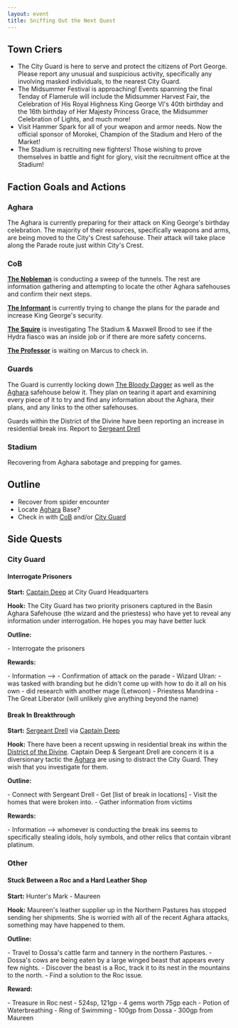 ```yaml
---
layout: event
title: Sniffing Out the Next Quest
---
```

## Town Criers
- The City Guard is here to serve and protect the citizens of Port George. Please report any unusual and suspicious activity, specifically any involving masked individuals, to the nearest City Guard.
- The Midsummer Festival is approaching! Events spanning the final Tenday of Flamerule will include the Midsummer Harvest Fair, the Celebration of His Royal Highness King George VI's 40th birthday and the 16th birthday of Her Majesty Princess Grace, the Midsummer Celebration of Lights, and much more!
- Visit Hammer Spark for all of your weapon and armor needs. Now the official sponsor of Morokei, Champion of the Stadium and Hero of the Market!
- The Stadium is recruiting new fighters! Those wishing to prove themselves in battle and fight for glory, visit the recruitment office at the Stadium!

## Faction Goals and Actions
### Aghara
The Aghara is currently preparing for their attack on King George's birthday celebration. The majority of their resources, specifically weapons and arms, are being moved to the City's Crest safehouse. Their attack will take place along the Parade route just within City's Crest.

### CoB
[**The Nobleman**]({{site.baseurl}}/npcs/jacob-grisdale/) is conducting a sweep of the tunnels. The rest are information gathering and attempting to locate the other Aghara safehouses and confirm their next steps.

[**The Informant**]({{site.baseurl}}/npcs/eleanor-drogues/) is currently trying to change the plans for the parade and increase King George's security.

[**The Squire**]({{site.baseurl}}/npcs/kendra-kine/) is investigating The Stadium & Maxwell Brood to see if the Hydra fiasco was an inside job or if there are more safety concerns.

[**The Professor**]({{site.baseurl}}/npcs/jahllan-kaved/) is waiting on Marcus to check in.

### Guards
The Guard is currently locking down [The Bloody Dagger]({{site.baseurl}}/stores/the-bloody-dagger/) as well as the [Aghara]({{site.baseurl}}/factions/aghara) safehouse below it. They plan on tearing it apart and examining every piece of it to try and find any information about the Aghara, their plans, and any links to the other safehouses.

Guards within the District of the Divine have been reporting an increase in residential break ins. Report to [Sergeant Drell]({{site.baseurl}}/npcs/sergeant-drell/)

### Stadium
Recovering from Aghara sabotage and prepping for games.

## Outline
- Recover from spider encounter
- Locate [Aghara]({{site.baseurl}}/factions/aghara) Base?
- Check in with [CoB]({{site.baseurl}}/factions/council-of-the-bruins/) and/or [City Guard]({{site.baseurl}}/factions/port-george-city-guard/)

## Side Quests

### City Guard
#### Interrogate Prisoners
**Start:** [Captain Deep]({{site.baseurl}}/npcs/captain-lionel-deep/) at City Guard Headquarters

**Hook:** The City Guard has two priority prisoners captured in the Basin Aghara Safehouse (the wizard and the priestess) who have yet to reveal any information under interrogation. He hopes you may have better luck

<p class="push-0"><strong>Outline:</strong></p>
- Interrogate the prisoners

<p class="push-0"><strong>Rewards:</strong></p>
- Information --> 
  - Confirmation of attack on the parade
  - Wizard Ulran:
    - was tasked with branding but he didn't come up with how to do it all on his own
    - did research with another mage (Letwoon) 
  - Priestess Mandrina
    - The Great Liberator (will unlikely give anything beyond the name)

#### Break In Breakthrough
**Start:** [Sergeant Drell]({{site.baseurl}}/npcs/sergean-drell/) via [Captain Deep]({{site.baseurl}}/npcs/captain-lionel-deep/)

**Hook:** There have been a recent upswing in residential break ins within the [District of the Divine]({{site.baseurl}}/locations/district-of-the-divines/). Captain Deep & Sergeant Drell are concern it is a diversionary tactic the [Aghara]({{site.baseurl}}/factions/aghara) are using to distract the City Guard. They wish that you investigate for them.

<p class="push-0"><strong>Outline:</strong></p>
- Connect with Sergeant Drell
- Get [list of break in locations]
- Visit the homes that were broken into.
- Gather information from victims

<p class="push-0"><strong>Rewards:</strong></p>
- Information --> whomever is conducting the break ins seems to specifically stealing idols, holy symbols, and other relics that contain vibrant platinum.

### Other
#### Stuck Between a Roc and a Hard Leather Shop
**Start:** Hunter's Mark - Maureen

**Hook:** Maureen's leather supplier up in the Northern Pastures has stopped sending her shipments. She is worried with all of the recent Aghara attacks, something may have happened to them.

<p class="push-0"><strong>Outline:</strong></p>
- Travel to Dossa's cattle farm and tannery in the northern Pastures.
- Dossa's cows are being eaten by a large winged beast that appears every few nights.
- Discover the beast is a Roc, track it to its nest in the mountains to the north.
- Find a solution to the Roc issue.

<p class="push-0"><strong>Reward:</strong></p>
- Treasure in Roc nest
  - 524sp, 121gp
  - 4 gems worth 75gp each
  - Potion of Waterbreathing
  - Ring of Swimming
- 100gp from Dossa
- 300gp from Maureen